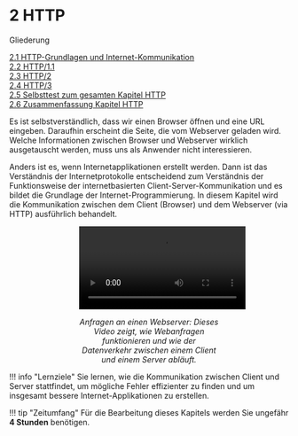 # 2 HTTP

Gliederung

[2.1 HTTP-Grundlagen und Internet-Kommunikation](2.1HTTP-GrundlagenundInternet-Kommunikation.md)<br>
[2.2 HTTP/1.1](2.2HTTP1.1.md)<br>
[2.3 HTTP/2](2.3HTTP2.md)<br>
[2.4 HTTP/3](2.4HTTP3.md)<br>
[2.5 Selbsttest zum gesamten Kapitel HTTP](2.5SelbsttestzumgesamtenKapitelHTTP.md)<br>
[2.6 Zusammenfassung Kapitel HTTP](2.6ZusammenfassungKapitelHTTP.md)

Es ist selbstverständlich, dass wir einen Browser öffnen und eine URL eingeben. Daraufhin erscheint die Seite, die vom Webserver geladen wird. Welche Informationen zwischen Browser und Webserver wirklich ausgetauscht werden, muss uns als Anwender nicht interessieren.

Anders ist es, wenn Internetapplikationen erstellt werden. Dann ist das Verständnis der Internetprotokolle entscheidend zum Verständnis der Funktionsweise der internetbasierten Client-Server-Kommunikation und es bildet die Grundlage der Internet-Programmierung. In diesem Kapitel wird die Kommunikation zwischen dem Client (Browser) und dem Webserver (via HTTP) ausführlich behandelt.

<div style="width: 50%; margin: auto;">
  <video controls>
    <source src="media/1-Webanfrage.mp4" type="video/mp4">
    Ihr Browser unterstützt das Video-Tag nicht.
  </video>
  <p style="text-align: center;"><em>Anfragen an einen Webserver: Dieses Video zeigt, wie Webanfragen funktionieren und wie der Datenverkehr zwischen einem Client und einem Server abläuft.</em></p>
</div>



!!! info "Lernziele"
    Sie lernen, wie die Kommunikation zwischen Client und Server stattfindet, um mögliche Fehler effizienter zu finden und um insgesamt bessere Internet-Applikationen zu erstellen.

!!! tip "Zeitumfang"
    Für die Bearbeitung dieses Kapitels werden Sie ungefähr **4 Stunden** benötigen.
